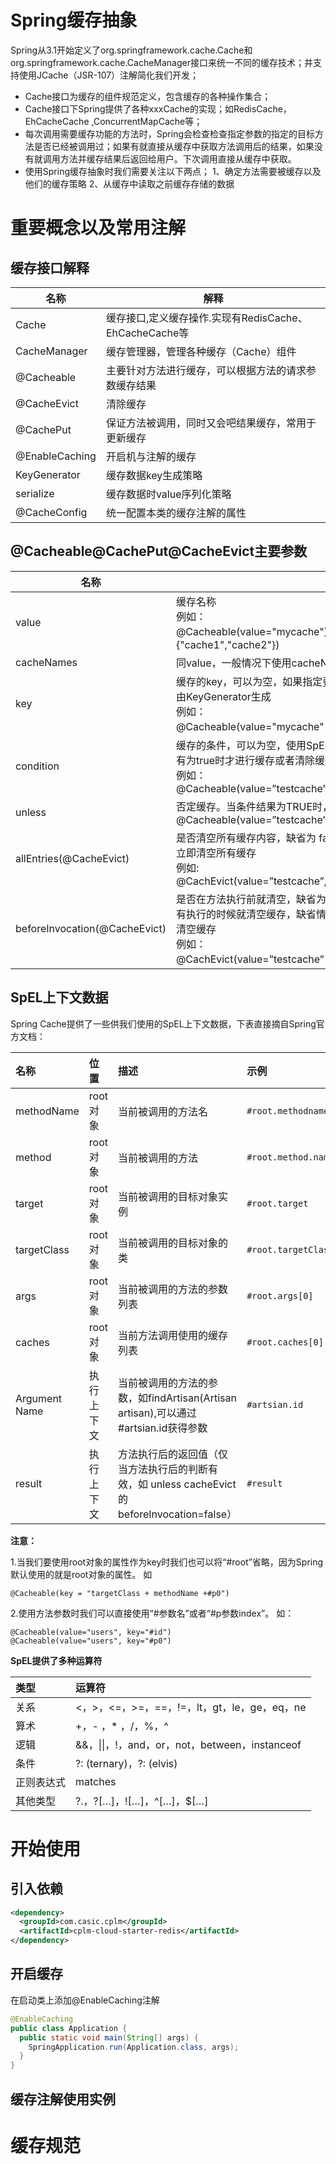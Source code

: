 # Spring缓存抽象
Spring从3.1开始定义了org.springframework.cache.Cache和org.springframework.cache.CacheManager接口来统一不同的缓存技术；并支持使用JCache（JSR-107）注解简化我们开发；
*   Cache接口为缓存的组件规范定义，包含缓存的各种操作集合；
*   Cache接口下Spring提供了各种xxxCache的实现；如RedisCache，EhCacheCache ,ConcurrentMapCache等；
*   每次调用需要缓存功能的方法时，Spring会检查检查指定参数的指定的目标方法是否已经被调用过；如果有就直接从缓存中获取方法调用后的结果，如果没有就调用方法并缓存结果后返回给用户。下次调用直接从缓存中获取。
*   使用Spring缓存抽象时我们需要关注以下两点；
    1、确定方法需要被缓存以及他们的缓存策略
    2、从缓存中读取之前缓存存储的数据
# 重要概念以及常用注解
## 缓存接口解释
| 名称           | 解释                                                   |
| -------------- | ------------------------------------------------------ |
| Cache          | 缓存接口,定义缓存操作.实现有RedisCache、EhCacheCache等 |
| CacheManager   | 缓存管理器，管理各种缓存（Cache）组件                  |
| @Cacheable     | 主要针对方法进行缓存，可以根据方法的请求参数缓存结果   |
| @CacheEvict    | 清除缓存                                               |
| @CachePut      | 保证方法被调用，同时又会吧结果缓存，常用于更新缓存     |
| @EnableCaching | 开启机与注解的缓存                                     |
| KeyGenerator   | 缓存数据key生成策略                                    |
| serialize      | 缓存数据时value序列化策略                              |
| @CacheConfig   | 统一配置本类的缓存注解的属性                           |
## @Cacheable\@CachePut\@CacheEvict主要参数

| 名称                          | 解释                                                         |
| ----------------------------- | ------------------------------------------------------------ |
| value                         | 缓存名称</br>例如：</br>@Cacheable(value="mycache")或者@Cacheable(value={"cache1","cache2"}) |
| cacheNames                    | 同value，一般情况下使用cacheNames                            |
| key                           | 缓存的key，可以为空，如果指定要按照SpEL表达式编写，如果不指定则由KeyGenerator生成</br>例如：</br>@Cacheable(value="mycache"，key ="#id") |
| condition                     | 缓存的条件，可以为空，使用SpEL表达式编写，返回true或者false，只有为true时才进行缓存或者清除缓存</br>例如：@Cacheable(value=”testcache”,condition=”#userName.length()>2”) |
| unless                        | 否定缓存。当条件结果为TRUE时，就不会缓存。@Cacheable(value=”testcache”,unless=”#userName.length()&gt;2”) |
| allEntries(@CacheEvict)       | 是否清空所有缓存内容，缺省为 false，如果指定为 true,则方法调用后将立即清空所有缓存  </br>例如:</br>@CachEvict(value=”testcache”,allEntries=true) |
| beforeInvocation(@CacheEvict) | 是否在方法执行前就清空，缺省为 false，如果指定为 true,则在方法还没有执行的时候就清空缓存，缺省情况下，如果方法执行抛出异常，则不会清空缓存</br>例如：</br>@CachEvict(value=”testcache”，beforeInvocation=true) |

## SpEL上下文数据

Spring Cache提供了一些供我们使用的SpEL上下文数据，下表直接摘自Spring官方文档：

| 名称          | 位置       | 描述                                                         | 示例                   |
| :------------ | :--------- | :----------------------------------------------------------- | :--------------------- |
| methodName    | root对象   | 当前被调用的方法名                                           | `#root.methodname`     |
| method        | root对象   | 当前被调用的方法                                             | `#root.method.name`    |
| target        | root对象   | 当前被调用的目标对象实例                                     | `#root.target`         |
| targetClass   | root对象   | 当前被调用的目标对象的类                                     | `#root.targetClass`    |
| args          | root对象   | 当前被调用的方法的参数列表                                   | `#root.args[0]`        |
| caches        | root对象   | 当前方法调用使用的缓存列表                                   | `#root.caches[0].name` |
| Argument Name | 执行上下文 | 当前被调用的方法的参数，如findArtisan(Artisan artisan),可以通过#artsian.id获得参数 | `#artsian.id`          |
| result        | 执行上下文 | 方法执行后的返回值（仅当方法执行后的判断有效，如 unless cacheEvict的beforeInvocation=false） | `#result`              |

**注意：**

1.当我们要使用root对象的属性作为key时我们也可以将“#root”省略，因为Spring默认使用的就是root对象的属性。 如

```
@Cacheable(key = "targetClass + methodName +#p0")
```

2.使用方法参数时我们可以直接使用“#参数名”或者“#p参数index”。 如：

```
@Cacheable(value="users", key="#id")
@Cacheable(value="users", key="#p0")
```

**SpEL提供了多种运算符**

| **类型**   | **运算符**                                     |
| :--------- | :--------------------------------------------- |
| 关系       | <，>，<=，>=，==，!=，lt，gt，le，ge，eq，ne   |
| 算术       | +，- ，* ，/，%，^                             |
| 逻辑       | &&，\|\|，!，and，or，not，between，instanceof |
| 条件       | ?: (ternary)，?: (elvis)                       |
| 正则表达式 | matches                                        |
| 其他类型   | ?.，?[…]，![…]，^[…]，$[…]                     |


# 开始使用

## 引入依赖

```xml
<dependency>
  <groupId>com.casic.cplm</groupId>
  <artifactId>cplm-cloud-starter-redis</artifactId>
</dependency>
```

## 开启缓存

在启动类上添加@EnableCaching注解

```java
@EnableCaching
public class Application {
  public static void main(String[] args) {
    SpringApplication.run(Application.class, args);
  }
}
```

## 缓存注解使用实例
# 缓存规范
